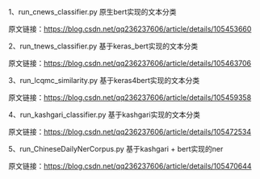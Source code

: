 1、run_cnews_classifier.py 原生bert实现的文本分类

原文链接：https://blog.csdn.net/qq236237606/article/details/105453660


2、run_tnews_classifier.py 基于keras_bert实现的文本分类

原文链接：https://blog.csdn.net/qq236237606/article/details/105463706

3、run_lcqmc_similarity.py 基于keras4bert实现的文本分类

原文链接：https://blog.csdn.net/qq236237606/article/details/105459358

4、run_kashgari_classifier.py 基于kashgari实现的文本分类

原文链接：https://blog.csdn.net/qq236237606/article/details/105472534

5、run_ChineseDailyNerCorpus.py 基于kashgari + bert实现的ner

原文链接：https://blog.csdn.net/qq236237606/article/details/105470644